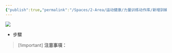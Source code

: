 ```yaml
---
{"publish":true,"permalink":"/Spaces/2-Area/运动健康/力量训练动作库/新增訓練內容（單點）.md","created":"2025-07-07T18:43:17.170+08:00","modified":"2025-07-09T00:22:52.346+08:00","cssclasses":""}
---
```


[![](https://www.notion.so)](https://www.notion.so)

- 步驟
    

> [!important] **注意事項：**
> 
>   
>